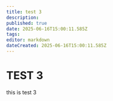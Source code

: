 ```yaml
---
title: test 3
description: 
published: true
date: 2025-06-16T15:00:11.585Z
tags: 
editor: markdown
dateCreated: 2025-06-16T15:00:11.585Z
---
```


# TEST 3
this is test 3
